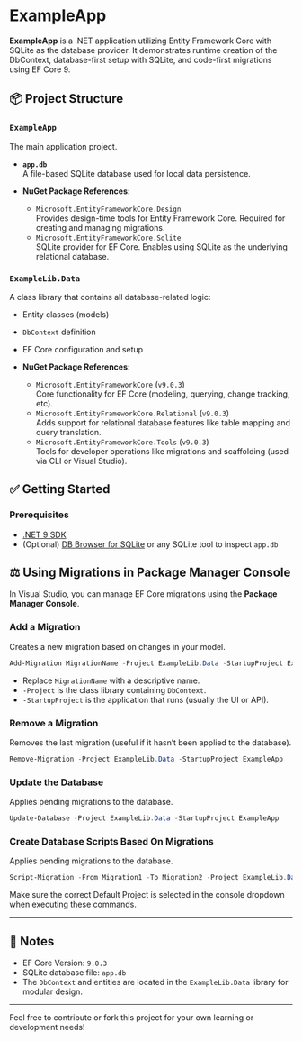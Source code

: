 # ExampleApp

**ExampleApp** is a .NET application utilizing Entity Framework Core with SQLite as the database provider. It demonstrates runtime creation of the DbContext, database-first setup with SQLite, and code-first migrations using EF Core 9.

## 📦 Project Structure

### `ExampleApp`
The main application project.

- **`app.db`**  
  A file-based SQLite database used for local data persistence.

- **NuGet Package References**:
  - `Microsoft.EntityFrameworkCore.Design`  
    Provides design-time tools for Entity Framework Core. Required for creating and managing migrations.
  - `Microsoft.EntityFrameworkCore.Sqlite`  
    SQLite provider for EF Core. Enables using SQLite as the underlying relational database.

### `ExampleLib.Data`
A class library that contains all database-related logic:

- Entity classes (models)
- `DbContext` definition
- EF Core configuration and setup

- **NuGet Package References**:
  - `Microsoft.EntityFrameworkCore` (`v9.0.3`)  
    Core functionality for EF Core (modeling, querying, change tracking, etc).
  - `Microsoft.EntityFrameworkCore.Relational` (`v9.0.3`)  
    Adds support for relational database features like table mapping and query translation.
  - `Microsoft.EntityFrameworkCore.Tools` (`v9.0.3`)  
    Tools for developer operations like migrations and scaffolding (used via CLI or Visual Studio).

## ✅ Getting Started

### Prerequisites

- [.NET 9 SDK](https://dotnet.microsoft.com/download)
- (Optional) [DB Browser for SQLite](https://sqlitebrowser.org/) or any SQLite tool to inspect `app.db`


## ⚖️ Using Migrations in Package Manager Console

In Visual Studio, you can manage EF Core migrations using the **Package Manager Console**.

### Add a Migration
Creates a new migration based on changes in your model.
```powershell
Add-Migration MigrationName -Project ExampleLib.Data -StartupProject ExampleApp
```
- Replace `MigrationName` with a descriptive name.
- `-Project` is the class library containing `DbContext`.
- `-StartupProject` is the application that runs (usually the UI or API).

### Remove a Migration
Removes the last migration (useful if it hasn’t been applied to the database).
```powershell
Remove-Migration -Project ExampleLib.Data -StartupProject ExampleApp
```

### Update the Database
Applies pending migrations to the database.
```powershell
Update-Database -Project ExampleLib.Data -StartupProject ExampleApp
```
### Create Database Scripts Based On Migrations
Applies pending migrations to the database.
```powershell
Script-Migration -From Migration1 -To Migration2 -Project ExampleLib.Data -StartupProject ExampleApp
```

Make sure the correct Default Project is selected in the console dropdown when executing these commands.

---

## 📜 Notes

- EF Core Version: `9.0.3`
- SQLite database file: `app.db`
- The `DbContext` and entities are located in the `ExampleLib.Data` library for modular design.

---

Feel free to contribute or fork this project for your own learning or development needs!
